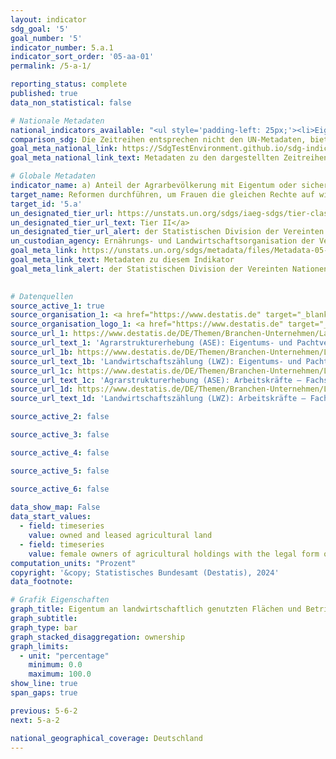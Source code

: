```yaml
---
layout: indicator    
sdg_goal: '5'    
goal_number: '5'    
indicator_number: 5.a.1    
indicator_sort_order: '05-aa-01'    
permalink: /5-a-1/    

reporting_status: complete    
published: true    
data_non_statistical: false    

# Nationale Metadaten    
national_indicators_available: "<ul style='padding-left: 25px;'><li>Eigene und gepachtete landwirtschaftlich genutzte Flächen</li> <li> Weibliche Inhaber landwirtschaftlicher Betriebe der Rechtsform Einzelunternehmen</li> <li> Landwirtschaftliche Betriebe der Rechtsform Einzelunternehmen</li></ul>"    
comparison_sdg: Die Zeitreihen entsprechen nicht den UN-Metadaten, bieten aber zusätzliche Informationen.    
goal_meta_national_link: https://SdgTestEnvironment.github.io/sdg-indicators/public/Meta/5.a.1.pdf
goal_meta_national_link_text: Metadaten zu den dargestellten Zeitreihen    

# Globale Metadaten    
indicator_name: a) Anteil der Agrarbevölkerung mit Eigentum oder sicheren Rechten an landwirtschaftlichen Flächen, nach Geschlecht, und b) Frauenanteil unter den Eigentümern oder Rechteinhabern landwirtschaftlicher Flächen, nach Art der Nutzungs- und Besitzrechte    
target_name: Reformen durchführen, um Frauen die gleichen Rechte auf wirtschaftliche Ressourcen sowie Zugang zu Grundeigentum und zur Verfügungsgewalt über Grund und Boden und sonstige Vermögensformen, zu Finanzdienstleistungen, Erbschaften und natürlichen Ressourcen zu verschaffen, im Einklang mit den nationalen Rechtsvorschriften    
target_id: '5.a'    
un_designated_tier_url: https://unstats.un.org/sdgs/iaeg-sdgs/tier-classification/'    
un_designated_tier_url_text: Tier II</a>    
un_designated_tier_url_alert: der Statistischen Division der Vereinten Nationen    
un_custodian_agency: Ernährungs- und Landwirtschaftsorganisation der Vereinten Nationen (FAO)    
goal_meta_link: https://unstats.un.org/sdgs/metadata/files/Metadata-05-0a-01.pdf    
goal_meta_link_text: Metadaten zu diesem Indikator    
goal_meta_link_alert: der Statistischen Division der Vereinten Nationen    
    

# Datenquellen
source_active_1: true
source_organisation_1: <a href="https://www.destatis.de" target="_blank"> Statistisches Bundesamt (Destatis) </a>
source_organisation_logo_1: <a href="https://www.destatis.de" target="_blank"><img src="https://sdg-indikatoren.de/public/OrgImgDe/destatis.png" alt="Logo destatis" style="height:60px; width:148px"/></a>
source_url_1: https://www.destatis.de/DE/Themen/Branchen-Unternehmen/Landwirtschaft-Forstwirtschaft-Fischerei/Landwirtschaftliche-Betriebe/_inhalt.html#sprg239572
source_url_text_1: 'Agrarstrukturerhebung (ASE): Eigentums- und Pachtverhältnisse – Fachserie 3, Reihe 2.1.6'
source_url_1b: https://www.destatis.de/DE/Themen/Branchen-Unternehmen/Landwirtschaft-Forstwirtschaft-Fischerei/Landwirtschaftliche-Betriebe/_inhalt.html#sprg239572
source_url_text_1b: 'Landwirtschaftszählung (LWZ): Eigentums- und Pachtverhältnisse – Fachserie 3, Heft 3'
source_url_1c: https://www.destatis.de/DE/Themen/Branchen-Unternehmen/Landwirtschaft-Forstwirtschaft-Fischerei/Landwirtschaftliche-Betriebe/_inhalt.html#sprg239572
source_url_text_1c: 'Agrarstrukturerhebung (ASE): Arbeitskräfte – Fachserie 3, Reihe 2.1.8'
source_url_1d: https://www.destatis.de/DE/Themen/Branchen-Unternehmen/Landwirtschaft-Forstwirtschaft-Fischerei/Landwirtschaftliche-Betriebe/_inhalt.html#sprg239572
source_url_text_1d: 'Landwirtschaftszählung (LWZ): Arbeitskräfte – Fachserie 3, Heft 2'

source_active_2: false

source_active_3: false

source_active_4: false

source_active_5: false

source_active_6: false
    
data_show_map: False    
data_start_values: 
  - field: timeseries
    value: owned and leased agricultural land
  - field: timeseries
    value: female owners of agricultural holdings with the legal form of a sole proprietorship    
computation_units: "Prozent"    
copyright: '&copy; Statistisches Bundesamt (Destatis), 2024'    
data_footnote:     

# Grafik Eigenschaften    
graph_title: Eigentum an landwirtschaftlich genutzten Flächen und Betrieben
graph_subtitle:     
graph_type: bar
graph_stacked_disaggregation: ownership    
graph_limits:
  - unit: "percentage"
    minimum: 0.0
    maximum: 100.0
show_line: true
span_gaps: true    

previous: 5-6-2    
next: 5-a-2    

national_geographical_coverage: Deutschland    
---
```


<span></span>